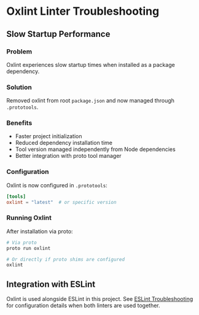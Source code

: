 # Oxlint Linter Troubleshooting

## Slow Startup Performance

### Problem
Oxlint experiences slow startup times when installed as a package dependency.

### Solution
Removed oxlint from root `package.json` and now managed through `.prototools`.

### Benefits
- Faster project initialization
- Reduced dependency installation time
- Tool version managed independently from Node dependencies
- Better integration with proto tool manager

### Configuration
Oxlint is now configured in `.prototools`:
```toml
[tools]
oxlint = "latest"  # or specific version
```

### Running Oxlint
After installation via proto:
```bash
# Via proto
proto run oxlint

# Or directly if proto shims are configured
oxlint
```

## Integration with ESLint

Oxlint is used alongside ESLint in this project.
See [ESLint Troubleshooting](./TROUBLESHOOTING.eslint.md) for configuration details when both linters are used together.